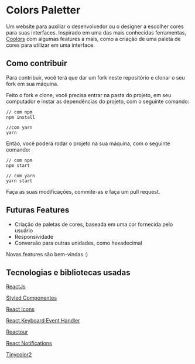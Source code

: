 # Colors Paletter

Um website para auxiliar o desenvolvedor ou o designer a escolher cores para suas interfaces. Inspirado em uma das mais conhecidas ferramentas, [Coolors](https://coolors.co/) com algumas features a mais, como a criação de uma paleta de cores para utilizar em uma interface.

## Como contribuir

Para contribuir, você terá que dar um fork neste repositório e clonar o seu fork em sua máquina.

Feito o fork e clone, você precisa entrar na pasta do projeto, em seu computador e instar as dependências do projeto, com o seguinte comando:

```
// com npm
npm install

//com yarn
yarn
```

Então, você poderá rodar o projeto na sua máquina, com o seguinte comando:

```
// com npm
npm start

// com yarn
yarn start
```

Faça as suas modificações, commite-as e faça um pull request.

## Futuras Features

<ul>
  <li>Criação de paletas de cores, baseada em uma cor fornecida pelo usuário</li>
  <li>Responsividade</li>
  <li>Conversão para outras unidades, como hexadecimal</li>
</ul>

Novas features são bem-vindas :)

## Tecnologias e bibliotecas usadas

[ReactJs](https://pt-br.reactjs.org/)

[Styled Componentes](https://styled-components.com/)

[React Icons](https://react-icons.github.io/react-icons/)

[React Keyboard Event Handler](https://www.npmjs.com/package/react-keyboard-event-handler)

[Reactour](https://github.com/elrumordelaluz/reactour)

[React Notifications](https://www.npmjs.com/package/react-notifications)

[Tinycolor2](https://github.com/bgrins/TinyColor)

</ul>
